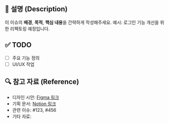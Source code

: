 ## 📄 설명 (Description)
이 이슈의 **배경**, **목적**, **핵심 내용**을 간략하게 작성해주세요.
예시: 로그인 기능 개선을 위한 리팩토링 예정입니다.

## ✅ TODO
- [ ] 주요 기능 정의
- [ ] UI/UX 작업

## 🔍 참고 자료 (Reference)
- 디자인 시안: [Figma 링크](<[https://www.figma.com](https://www.figma.com/)>)
- 기획 문서: [Notion 링크](<[https://www.notion.so](https://www.notion.so/)>)
- 관련 이슈: #123, #456
- 기타 자료:
